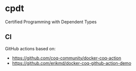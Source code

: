 # cpdt

Certified Programming with Dependent Types

## CI

GitHub actions based on:

* https://github.com/coq-community/docker-coq-action
* https://github.com/erikmd/docker-coq-github-action-demo
